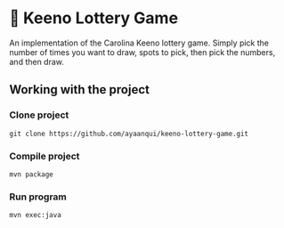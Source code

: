 # 🎰 Keeno Lottery Game
An implementation of the Carolina Keeno lottery game. Simply pick the number of times you want to draw, spots to pick, then pick the numbers, and then draw.

## Working with the project

### Clone project

```
git clone https://github.com/ayaanqui/keeno-lottery-game.git
```

### Compile project

```
mvn package
```

### Run program
```
mvn exec:java
```